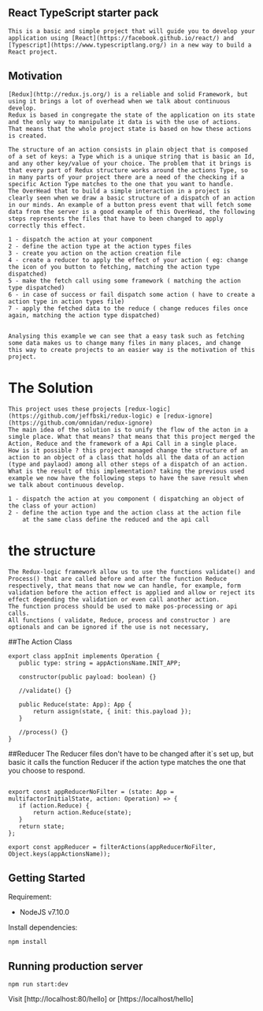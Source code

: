 ## React TypeScript starter pack 
	This is a basic and simple project that will guide you to develop your application using [React](https://facebook.github.io/react/) and [Typescript](https://www.typescriptlang.org/) in a new way to build a React project.

## Motivation 

	[Redux](http://redux.js.org/) is a reliable and solid Framework, but using it brings a lot of overhead when we talk about continuous develop. 
	Redux is based in congregate the state of the application on its state and the only way to manipulate it data is with the use of actions. That means that the whole project state is based on how these actions is created. 
	
	The structure of an action consists in plain object that is composed of a set of keys: a Type which is a unique string that is basic an Id, and any other key/value of your choice. The problem that it brings is that every part of Redux structure works around the actions Type, so in many parts of your project there are a need of the checking if a specific Action Type matches to the one that you want to handle. 
	The OverHead that to build a simple interaction in a project is clearly seen when we draw a basic structure of a dispatch of an action in our minds. An example of a button press event that will fetch some data from the server is a good example of this OverHead, the following steps represents the files that have to been changed to apply correctly this effect.
	
	1 - dispatch the action at your component
	2 - define the action type at the action types files 
	3 - create you action on the action creation file 
	4 - create a reducer to apply the effect of your action ( eg: change the icon of you button to fetching, matching the action type dispatched)
	5 - make the fetch call using some framework ( matching the action type dispatched)
	6 - in case of success or fail dispatch some action ( have to create a action type in action types file)
	7 - apply the fetched data to the reduce ( change reduces files once again, matching the action type dispatched) 


	Analysing this example we can see that a easy task such as fetching some data makes us to change many files in many places, and change this way to create projects to an easier way is the motivation of this project.

# The Solution

	This project uses these projects [redux-logic](https://github.com/jeffbski/redux-logic) e [redux-ignore](https://github.com/omnidan/redux-ignore)
	The main idea of the solution is to unify the flow of the acton in a simgle place. What that means? that means that this project merged the Action, Reduce and the framework of a Api Call in a single place. 
	How is it possible ? this project managed change the structure of an action to an object of a class that holds all the data of an action (type and paylaod) among all other steps of a dispatch of an action.
	What is the result of this implementation? taking the previous used example we now have the following steps to have the save result when we talk about continuous develop.

	1 - dispatch the action at you component ( dispatching an object of the class of your action)
	2 - define the action type and the action class at the action file  
		at the same class define the reduced and the api call

# the structure 

	The Redux-logic framework allow us to use the functions validate() and Process() that are called before and after the function Reduce respectively, that means that now we can handle, for example, form validation before the action effect is applied and allow or reject its effect depending the validation or even call another action. 
	The function process should be used to make pos-processing or api calls.
	All functions ( validate, Reduce, process and constructor ) are optionals and can be ignored if the use is not necessary, 


##The Action Class
```
export class appInit implements Operation {
   public type: string = appActionsName.INIT_APP;

   constructor(public payload: boolean) {}

   //validate() {}

   public Reduce(state: App): App {
       return assign(state, { init: this.payload });
   }

   //process() {}
}
```

##Reducer 
	The Reducer files don't have to be changed after it`s set up, but basic it calls the function Reducer if the action type matches the one that you choose to respond. 

```

export const appReducerNoFilter = (state: App = multifactorInitialState, action: Operation) => {
   if (action.Reduce) {
       return action.Reduce(state);
   }
   return state;
};

export const appReducer = filterActions(appReducerNoFilter, Object.keys(appActionsName));
```

## Getting Started

Requirement:

- NodeJS v7.10.0

Install dependencies:

```
npm install
```
## Running production server

```
npm run start:dev
```

Visit [http://localhost:80/hello] or [https://localhost/hello] 


